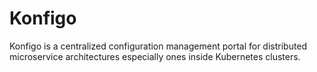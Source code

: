 # Konfigo

Konfigo is a centralized configuration management portal for distributed microservice architectures especially ones inside Kubernetes clusters. 
